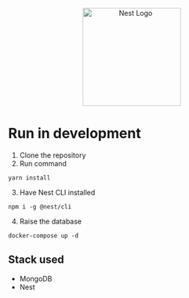 <p align="center">
  <a href="http://nestjs.com/" target="blank"><img src="https://nestjs.com/img/logo-small.svg" width="200" alt="Nest Logo" /></a>
</p>

# Run in development

1. Clone the repository
2. Run command

```
yarn install
```

3. Have Nest CLI installed

```
npm i -g @nest/cli
```

4. Raise the database

```
docker-compose up -d
```

## Stack used

- MongoDB
- Nest
